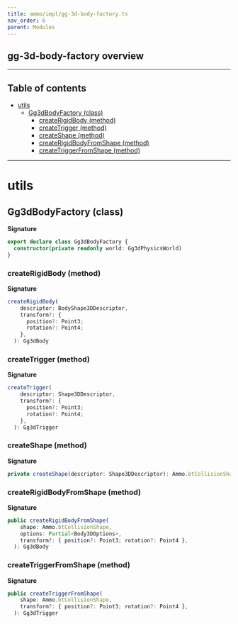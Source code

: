 ```yaml
---
title: ammo/impl/gg-3d-body-factory.ts
nav_order: 6
parent: Modules
---
```


## gg-3d-body-factory overview

---

<h2 class="text-delta">Table of contents</h2>

- [utils](#utils)
  - [Gg3dBodyFactory (class)](#gg3dbodyfactory-class)
    - [createRigidBody (method)](#createrigidbody-method)
    - [createTrigger (method)](#createtrigger-method)
    - [createShape (method)](#createshape-method)
    - [createRigidBodyFromShape (method)](#createrigidbodyfromshape-method)
    - [createTriggerFromShape (method)](#createtriggerfromshape-method)

---

# utils

## Gg3dBodyFactory (class)

**Signature**

```ts
export declare class Gg3dBodyFactory {
  constructor(private readonly world: Gg3dPhysicsWorld)
}
```

### createRigidBody (method)

**Signature**

```ts
createRigidBody(
    descriptor: BodyShape3DDescriptor,
    transform?: {
      position?: Point3;
      rotation?: Point4;
    },
  ): Gg3dBody
```

### createTrigger (method)

**Signature**

```ts
createTrigger(
    descriptor: Shape3DDescriptor,
    transform?: {
      position?: Point3;
      rotation?: Point4;
    },
  ): Gg3dTrigger
```

### createShape (method)

**Signature**

```ts
private createShape(descriptor: Shape3DDescriptor): Ammo.btCollisionShape
```

### createRigidBodyFromShape (method)

**Signature**

```ts
public createRigidBodyFromShape(
    shape: Ammo.btCollisionShape,
    options: Partial<Body3DOptions>,
    transform?: { position?: Point3; rotation?: Point4 },
  ): Gg3dBody
```

### createTriggerFromShape (method)

**Signature**

```ts
public createTriggerFromShape(
    shape: Ammo.btCollisionShape,
    transform?: { position?: Point3; rotation?: Point4 },
  ): Gg3dTrigger
```
